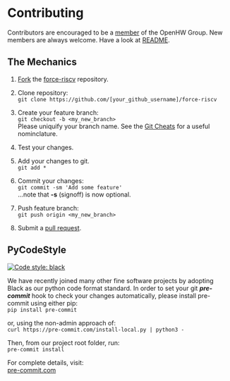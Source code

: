 # Contributing
Contributors are encouraged to be a [member](https://www.openhwgroup.org/membership/) of the OpenHW Group.  New members are always welcome.  Have a look at [README](https://github.com/openhwgroup/force-riscv/blob/master/README.md).

## The Mechanics
1. [Fork](https://help.github.com/articles/fork-a-repo/) the [force-riscv](https://github.com/openhwgroup/force-riscv) repository.<br>

2. Clone repository:  
   `git clone https://github.com/[your_github_username]/force-riscv`<br>
3. Create your feature branch:  
   `git checkout -b <my_new_branch>`<br>
     Please uniquify your branch name.  See the [Git Cheats](https://github.com/openhwgroup/core-v-verif/blob/master/GitCheats.md) for a useful nominclature.<br>
4. Test your changes.
5. Add your changes to git.  
   `git add *`
6. Commit your changes:  
   `git commit -sm 'Add some feature'`<br>...note that **-s** (signoff) is now optional.
7. Push feature branch:  
   `git push origin <my_new_branch>`<br>
8. Submit a [pull request](https://help.github.com/en/github/collaborating-with-issues-and-pull-requests/creating-a-pull-request-from-a-fork).  

## PyCodeStyle
[![Code style: black](https://img.shields.io/badge/code%20style-black-000000.svg)](https://github.com/psf/black)

We have recently joined many other fine software projects by adopting Black as our python code format standard.  In order to set your git ***pre-commit*** hook to check your changes automatically, please install pre-commit using either pip:  
    `pip install pre-commit`    
    
or, using the non-admin approach of:  
    `curl https://pre-commit.com/install-local.py | python3 -`

Then, from our project root folder, run:  
`pre-commit install`  

For complete details, visit:  
[pre-commit.com](http://www.pre-commit.com)


